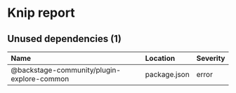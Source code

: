 # Knip report

## Unused dependencies (1)

| Name                                       | Location     | Severity |
| :----------------------------------------- | :----------- | :------- |
| @backstage-community/plugin-explore-common | package.json | error    |


